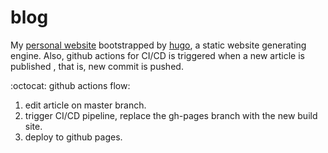 # blog
My [personal website](https://nathan-tw.github.io) bootstrapped by [hugo](https://gohugo.io/), a static website generating engine. Also, github actions for CI/CD is triggered when a new article is published
, that is, new commit is pushed.

:octocat: github actions flow:

1. edit article on master branch.
2. trigger CI/CD pipeline, replace the gh-pages branch with the new build site.
3. deploy to github pages.
